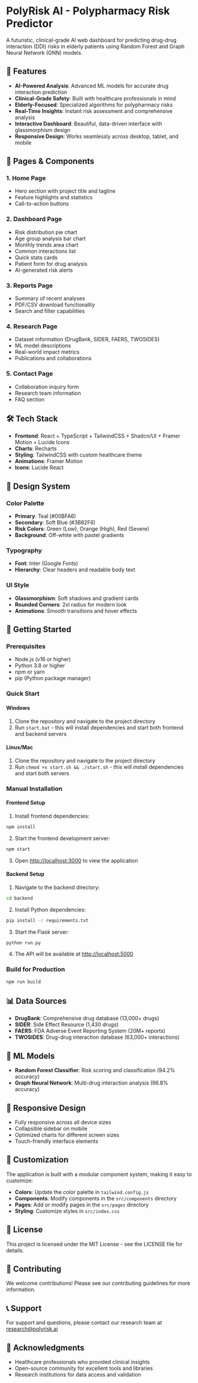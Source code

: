 # PolyRisk AI - Polypharmacy Risk Predictor

A futuristic, clinical-grade AI web dashboard for predicting drug-drug interaction (DDI) risks in elderly patients using Random Forest and Graph Neural Network (GNN) models.

## 🚀 Features

- **AI-Powered Analysis**: Advanced ML models for accurate drug interaction prediction
- **Clinical-Grade Safety**: Built with healthcare professionals in mind
- **Elderly-Focused**: Specialized algorithms for polypharmacy risks
- **Real-Time Insights**: Instant risk assessment and comprehensive analysis
- **Interactive Dashboard**: Beautiful, data-driven interface with glassmorphism design
- **Responsive Design**: Works seamlessly across desktop, tablet, and mobile

## 🧩 Pages & Components

### 1. Home Page
- Hero section with project title and tagline
- Feature highlights and statistics
- Call-to-action buttons

### 2. Dashboard Page
- Risk distribution pie chart
- Age group analysis bar chart
- Monthly trends area chart
- Common interactions list
- Quick stats cards
- Patient form for drug analysis
- AI-generated risk alerts

### 3. Reports Page
- Summary of recent analyses
- PDF/CSV download functionality
- Search and filter capabilities

### 4. Research Page
- Dataset information (DrugBank, SIDER, FAERS, TWOSIDES)
- ML model descriptions
- Real-world impact metrics
- Publications and collaborations

### 5. Contact Page
- Collaboration inquiry form
- Research team information
- FAQ section

## 🛠️ Tech Stack

- **Frontend**: React + TypeScript + TailwindCSS + Shadcn/UI + Framer Motion + Lucide Icons
- **Charts**: Recharts
- **Styling**: TailwindCSS with custom healthcare theme
- **Animations**: Framer Motion
- **Icons**: Lucide React

## 🎨 Design System

### Color Palette
- **Primary**: Teal (#00BFA6)
- **Secondary**: Soft Blue (#3B82F6)
- **Risk Colors**: Green (Low), Orange (High), Red (Severe)
- **Background**: Off-white with pastel gradients

### Typography
- **Font**: Inter (Google Fonts)
- **Hierarchy**: Clear headers and readable body text

### UI Style
- **Glassmorphism**: Soft shadows and gradient cards
- **Rounded Corners**: 2xl radius for modern look
- **Animations**: Smooth transitions and hover effects

## 🚀 Getting Started

### Prerequisites
- Node.js (v16 or higher)
- Python 3.8 or higher
- npm or yarn
- pip (Python package manager)

### Quick Start

#### Windows
1. Clone the repository and navigate to the project directory
2. Run `start.bat` - this will install dependencies and start both frontend and backend servers

#### Linux/Mac
1. Clone the repository and navigate to the project directory
2. Run `chmod +x start.sh && ./start.sh` - this will install dependencies and start both servers

### Manual Installation

#### Frontend Setup
1. Install frontend dependencies:
```bash
npm install
```

2. Start the frontend development server:
```bash
npm start
```

3. Open [http://localhost:3000](http://localhost:3000) to view the application

#### Backend Setup
1. Navigate to the backend directory:
```bash
cd backend
```

2. Install Python dependencies:
```bash
pip install -r requirements.txt
```

3. Start the Flask server:
```bash
python run.py
```

4. The API will be available at [http://localhost:5000](http://localhost:5000)

### Build for Production

```bash
npm run build
```

## 📊 Data Sources

- **DrugBank**: Comprehensive drug database (13,000+ drugs)
- **SIDER**: Side Effect Resource (1,430 drugs)
- **FAERS**: FDA Adverse Event Reporting System (20M+ reports)
- **TWOSIDES**: Drug-drug interaction database (63,000+ interactions)

## 🤖 ML Models

- **Random Forest Classifier**: Risk scoring and classification (94.2% accuracy)
- **Graph Neural Network**: Multi-drug interaction analysis (96.8% accuracy)

## 📱 Responsive Design

- Fully responsive across all device sizes
- Collapsible sidebar on mobile
- Optimized charts for different screen sizes
- Touch-friendly interface elements

## 🔧 Customization

The application is built with a modular component system, making it easy to customize:

- **Colors**: Update the color palette in `tailwind.config.js`
- **Components**: Modify components in the `src/components` directory
- **Pages**: Add or modify pages in the `src/pages` directory
- **Styling**: Customize styles in `src/index.css`

## 📄 License

This project is licensed under the MIT License - see the LICENSE file for details.

## 🤝 Contributing

We welcome contributions! Please see our contributing guidelines for more information.

## 📞 Support

For support and questions, please contact our research team at research@polyrisk.ai

## 🙏 Acknowledgments

- Healthcare professionals who provided clinical insights
- Open-source community for excellent tools and libraries
- Research institutions for data access and validation
